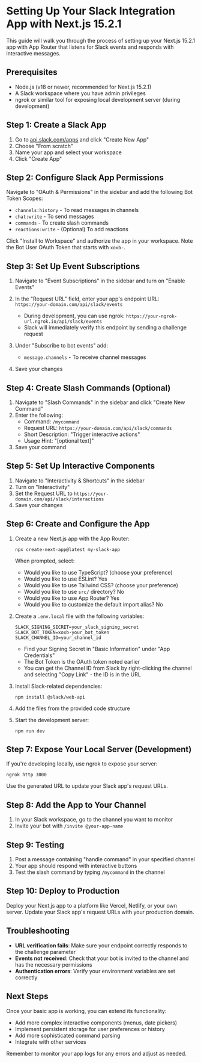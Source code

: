 # Setting Up Your Slack Integration App with Next.js 15.2.1

This guide will walk you through the process of setting up your Next.js 15.2.1 app with App Router that listens for Slack events and responds with interactive messages.

## Prerequisites

- Node.js (v18 or newer, recommended for Next.js 15.2.1)
- A Slack workspace where you have admin privileges
- ngrok or similar tool for exposing local development server (during development)

## Step 1: Create a Slack App

1. Go to [api.slack.com/apps](https://api.slack.com/apps) and click "Create New App"
2. Choose "From scratch"
3. Name your app and select your workspace
4. Click "Create App"

## Step 2: Configure Slack App Permissions

Navigate to "OAuth & Permissions" in the sidebar and add the following Bot Token Scopes:

- `channels:history` - To read messages in channels
- `chat:write` - To send messages
- `commands` - To create slash commands
- `reactions:write` - (Optional) To add reactions

Click "Install to Workspace" and authorize the app in your workspace. Note the Bot User OAuth Token that starts with `xoxb-`.

## Step 3: Set Up Event Subscriptions

1. Navigate to "Event Subscriptions" in the sidebar and turn on "Enable Events"
2. In the "Request URL" field, enter your app's endpoint URL: `https://your-domain.com/api/slack/events`
   - During development, you can use ngrok: `https://your-ngrok-url.ngrok.io/api/slack/events`
   - Slack will immediately verify this endpoint by sending a challenge request

3. Under "Subscribe to bot events" add:
   - `message.channels` - To receive channel messages

4. Save your changes

## Step 4: Create Slash Commands (Optional)

1. Navigate to "Slash Commands" in the sidebar and click "Create New Command"
2. Enter the following:
   - Command: `/mycommand`
   - Request URL: `https://your-domain.com/api/slack/commands`
   - Short Description: "Trigger interactive actions"
   - Usage Hint: "[optional text]"
3. Save your command

## Step 5: Set Up Interactive Components

1. Navigate to "Interactivity & Shortcuts" in the sidebar
2. Turn on "Interactivity"
3. Set the Request URL to `https://your-domain.com/api/slack/interactions`
4. Save your changes

## Step 6: Create and Configure the App

1. Create a new Next.js app with the App Router:
   ```
   npx create-next-app@latest my-slack-app
   ```
   When prompted, select:
   - Would you like to use TypeScript? (choose your preference)
   - Would you like to use ESLint? Yes
   - Would you like to use Tailwind CSS? (choose your preference)
   - Would you like to use `src/` directory? No
   - Would you like to use App Router? Yes
   - Would you like to customize the default import alias? No

2. Create a `.env.local` file with the following variables:
   ```
   SLACK_SIGNING_SECRET=your_slack_signing_secret
   SLACK_BOT_TOKEN=xoxb-your_bot_token
   SLACK_CHANNEL_ID=your_channel_id
   ```
   - Find your Signing Secret in "Basic Information" under "App Credentials"
   - The Bot Token is the OAuth token noted earlier
   - You can get the Channel ID from Slack by right-clicking the channel and selecting "Copy Link" - the ID is in the URL

3. Install Slack-related dependencies:
   ```
   npm install @slack/web-api
   ```

4. Add the files from the provided code structure

5. Start the development server:
   ```
   npm run dev
   ```

## Step 7: Expose Your Local Server (Development)

If you're developing locally, use ngrok to expose your server:

```
ngrok http 3000
```

Use the generated URL to update your Slack app's request URLs.

## Step 8: Add the App to Your Channel

1. In your Slack workspace, go to the channel you want to monitor
2. Invite your bot with `/invite @your-app-name`

## Step 9: Testing

1. Post a message containing "handle command" in your specified channel
2. Your app should respond with interactive buttons
3. Test the slash command by typing `/mycommand` in the channel

## Step 10: Deploy to Production

Deploy your Next.js app to a platform like Vercel, Netlify, or your own server. Update your Slack app's request URLs with your production domain.

## Troubleshooting

- **URL verification fails**: Make sure your endpoint correctly responds to the challenge parameter
- **Events not received**: Check that your bot is invited to the channel and has the necessary permissions
- **Authentication errors**: Verify your environment variables are set correctly

## Next Steps

Once your basic app is working, you can extend its functionality:
- Add more complex interactive components (menus, date pickers)
- Implement persistent storage for user preferences or history
- Add more sophisticated command parsing
- Integrate with other services

Remember to monitor your app logs for any errors and adjust as needed.
